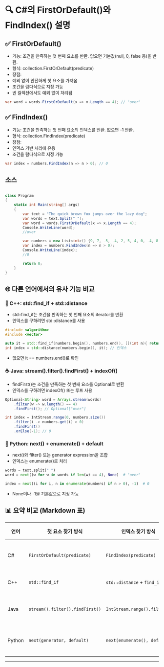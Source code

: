 

# 🔍 C#의 FirstOrDefault()와 FindIndex() 설명

## ✅ FirstOrDefault()
- 기능: 조건을 만족하는 첫 번째 요소를 반환. 없으면 기본값(null, 0, false 등)을 반환.
- 형식: collection.FirstOrDefault(predicate)
- 장점:
- 예외 없이 안전하게 첫 요소를 가져옴
- 조건을 람다식으로 지정 가능
- 빈 컬렉션에서도 예외 없이 처리됨

```csharp
var word = words.FirstOrDefault(x => x.Length == 4); // "over"
```


## ✅ FindIndex()
- 기능: 조건을 만족하는 첫 번째 요소의 인덱스를 반환. 없으면 -1 반환.
- 형식: collection.FindIndex(predicate)
- 장점:
- 인덱스 기반 처리에 유용
- 조건을 람다식으로 지정 가능
```csharp
var index = numbers.FindIndex(n => n > 0); // 0
```

## 소스
```csharp

class Program
{
    static int Main(string[] args)
    {
        var text = "The quick brown fox jumps over the lazy dog";
        var words = text.Split(" ");
        var word = words.FirstOrDefault(x => x.Length == 4);
        Console.WriteLine(word); 
        //over

        var numbers = new List<int>() {9, 7, -5, -4, 2, 5, 4, 0, -4, 8, -1, 0, 4};
        var index = numbers.FindIndex(n => n > 0);
        Console.WriteLine(index);
        //0

        return 0;
    }
}

```


## 🌐 다른 언어에서의 유사 기능 비교
### 🧊 C++: std::find_if + std::distance
- std::find_if는 조건을 만족하는 첫 번째 요소의 iterator를 반환
- 인덱스를 구하려면 std::distance를 사용
```cpp
#include <algorithm>
#include <vector>

auto it = std::find_if(numbers.begin(), numbers.end(), [](int n){ return n > 0; });
int index = std::distance(numbers.begin(), it); // 인덱스
```

- 없으면 it == numbers.end()로 확인

### ☕ Java: stream().filter().findFirst() + indexOf()
- findFirst()는 조건을 만족하는 첫 번째 요소를 Optional로 반환
- 인덱스를 구하려면 indexOf() 또는 루프 사용
```java
Optional<String> word = Arrays.stream(words)
    .filter(w -> w.length() == 4)
    .findFirst(); // Optional["over"]

int index = IntStream.range(0, numbers.size())
    .filter(i -> numbers.get(i) > 0)
    .findFirst()
    .orElse(-1); // 0
```



### 🐍 Python: next() + enumerate() + default
- next()와 filter() 또는 generator expression을 조합
- 인덱스는 enumerate()로 처리
```python
words = text.split(" ")
word = next((w for w in words if len(w) == 4), None)  # "over"

index = next((i for i, n in enumerate(numbers) if n > 0), -1)  # 0
```


- None이나 -1을 기본값으로 지정 가능

## 📊 요약 비교 (Markdown 표)
| 언어   | 첫 요소 찾기 방식                  | 인덱스 찾기 방식                 | 기본값 처리 | 특징                          |
|--------|-----------------------------------|----------------------------------|--------------|-------------------------------|
| C#     | `FirstOrDefault(predicate)`       | `FindIndex(predicate)`           | ✅            | 안전한 반환, LINQ와 호환       |
| C++    | `std::find_if`                    | `std::distance` + `find_if`      | ❌ (직접 처리) | 고성능, iterator 기반          |
| Java   | `stream().filter().findFirst()`   | `IntStream.range().filter()`     | ✅ (Optional) | 함수형 스타일, 예외 없음       |
| Python | `next(generator, default)`        | `next(enumerate(), default)`     | ✅            | 간결한 문법, 유연한 처리       |

---



